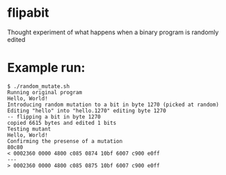 # flipabit
Thought experiment of what happens when a binary program is randomly edited


# Example run:

```
$ ./random_mutate.sh
Running original program
Hello, World!
Introducing random mutation to a bit in byte 1270 (picked at random)
Editing "hello" into "hello.1270" editing byte 1270
-- flipping a bit in byte 1270
copied 6615 bytes and edited 1 bits
Testing mutant
Hello, World!
Confirming the presense of a mutation
80c80
< 0002360 0000 4800 c085 0874 10bf 6007 c900 e0ff
---
> 0002360 0000 4800 c085 0875 10bf 6007 c900 e0ff
```
